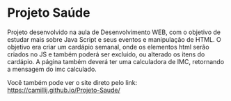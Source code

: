 # Projeto Saúde

Projeto desenvolvido na aula de Desenvolvimento WEB, com o objetivo de estudar mais sobre Java Script e seus eventos e manipulação de HTML. O objetivo era criar um cardápio semanal, onde os elementos html serão criados no JS e também poderá ser excluido, ou alterado os itens do cardápio.
A página também deverá ter uma calculadora de IMC, retornando a mensagem do imc calculado.

Você também pode ver o site direto pelo link: https://camillij.github.io/Projeto-Saude/
